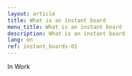 ```yaml
---
layout: article
title: What is an instant board
menu_title: What is an instant board
description: What is an instant board
lang: en
ref: instant_boards-01
---
```


In Work